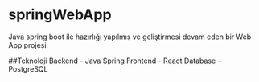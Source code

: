 # springWebApp
Java spring boot ile hazırlığı yapılmış ve geliştirmesi devam eden bir Web App projesi

##Teknoloji
Backend - Java Spring
Frontend - React
Database - PostgreSQL
